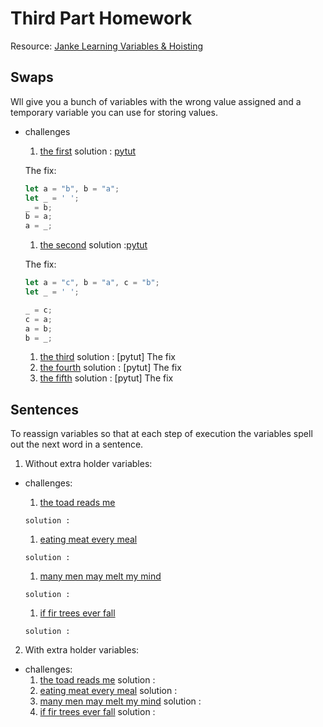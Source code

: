 # Third Part Homework
Resource: [Janke Learning Variables & Hoisting](https://github.com/janke-learning/variables-and-hoisting/blob/master/README.md)

## Swaps
Wll give you a bunch of variables with the wrong value assigned and a temporary variable you can use for storing values.

* challenges
    1. [the first](https://goo.gl/k9jdZy)
    solution : [pytut](http://www.pythontutor.com/javascript.html#code=let%20a%20%3D%20%22b%22,%20b%20%3D%20%22a%22%3B%0Alet%20_%20%3D%20'%20'%3B%0A%0A_%20%3D%20b%3B%0Ab%20%3D%20a%3B%0Aa%20%3D%20_%3B&curInstr=5&mode=display&origin=opt-frontend.js&py=js&rawInputLstJSON=%5B%5D)


    The fix:

    ```js
    let a = "b", b = "a";
    let _ = ' ';
    _ = b;
    b = a;
    a = _;
    ```
    1. [the second](https://goo.gl/KvayUU)
    solution :[pytut](http://www.pythontutor.com/javascript.html#code=let%20a%20%3D%20%22c%22,%20b%20%3D%20%22a%22,%20c%20%3D%20%22b%22%3B%0Alet%20_%20%3D%20'%20'%3B%0A%0A//%20can%20be%20done%20in%204%20lines%0A_%20%3D%20c%3B%0Ac%20%3D%20a%3B%0Aa%20%3D%20b%3B%0Ab%20%3D%20_%3B&curInstr=6&mode=display&origin=opt-frontend.js&py=js&rawInputLstJSON=%5B%5D)

    The fix:

    ```js
    let a = "c", b = "a", c = "b";
    let _ = ' ';

    _ = c;
    c = a;
    a = b;
    b = _;
    ```


    1. [the third](https://goo.gl/WXXtV7)
    solution : [pytut]
    The fix
    1. [the fourth](https://goo.gl/nTA1DG)
    solution : [pytut]
    The fix
    1. [the fifth](https://goo.gl/gDaKNi)
    solution : [pytut]
    The fix

## Sentences
To reassign variables so that at each step of execution the variables spell out the next word in a sentence.
1. Without extra holder variables:
* challenges:
    1. [the toad reads me](https://goo.gl/imKwgj)

      solution :

    1. [eating meat every meal](https://goo.gl/cwZijk)

      solution :
    1. [many men may melt my mind](https://goo.gl/16C62t)

      solution :
    1. [if fir trees ever fall](https://goo.gl/8y5Lh2)

      solution :
2. With extra holder variables:
* challenges:
    1. [the toad reads me](https://goo.gl/4eqhLb)
    solution :
    1. [eating meat every meal](https://goo.gl/F9Njwp)
    solution :
    1. [many men may melt my mind](http://www.pythontutor.com/javascript.html#code=//%20many%20men%20may%20melt%20my%20mind%0A%0A//%20we%20give%20you%20this%0Alet%20_1%20%3D%20'%20',%20_2%20%3D%20'%20',%20_3%20%3D%20'%20',%20_4%20%3D%20'%20'%3B%0Alet%20x,%20y%3B%0A//%20--%20you%20write%20this%20--%0A%0A//%20many%0A%0A//%20men%0A%0A//%20may%0A%0A//%20melt%0A%0A//%20my%0A%0A//%20mind&mode=edit&origin=opt-frontend.js&py=js&rawInputLstJSON=%5B%5D)
    solution :
    1. [if fir trees ever fall](https://goo.gl/BCC6pz)
    solution :

